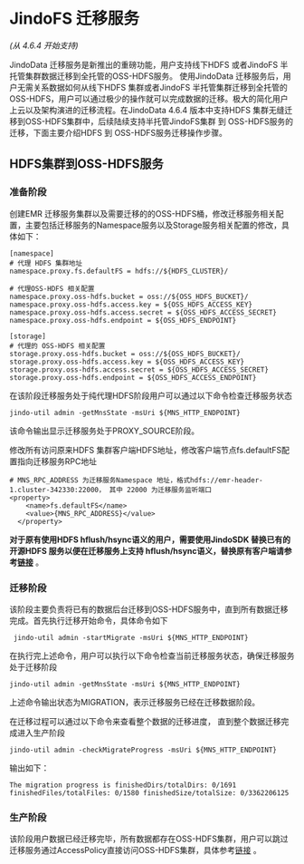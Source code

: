 # JindoFS 迁移服务
*(从 4.6.4 开始支持)*

JindoData 迁移服务是新推出的重磅功能，用户支持线下HDFS 或者JindoFS 半托管集群数据迁移到全托管的OSS-HDFS服务。 使用JindoData 迁移服务后，用户无需关系数据如何从线下HDFS 集群或者JindoFS 半托管集群迁移到全托管的OSS-HDFS，用户可以通过极少的操作就可以完成数据的迁移。极大的简化用户上云以及架构演进的迁移流程。在JindoData 4.6.4 版本中支持HDFS 集群无缝迁移到OSS-HDFS集群中，后续陆续支持半托管JindoFS集群 到 OSS-HDFS服务的迁移，下面主要介绍HDFS 到 OSS-HDFS服务迁移操作步骤。

## HDFS集群到OSS-HDFS服务

### 准备阶段
创建EMR 迁移服务集群以及需要迁移的的OSS-HDFS桶，修改迁移服务相关配置，主要包括迁移服务的Namespace服务以及Storage服务相关配置的修改，具体如下：

```
[namespace]
# 代理 HDFS 集群地址
namespace.proxy.fs.defaultFS = hdfs://${HDFS_CLUSTER}/

# 代理OSS-HDFS 相关配置
namespace.proxy.oss-hdfs.bucket = oss://${OSS_HDFS_BUCKET}/
namespace.proxy.oss-hdfs.access.key = ${OSS_HDFS_ACCESS_KEY}
namespace.proxy.oss-hdfs.access.secret = ${OSS_HDFS_ACCESS_SECRET} 
namespace.proxy.oss-hdfs.endpoint = ${OSS_HDFS_ENDPOINT}
```

```
[storage]
# 代理的 OSS-HDFS 相关配置
storage.proxy.oss-hdfs.bucket = oss://${OSS_HDFS_BUCKET}/
storage.proxy.oss-hdfs.access.key = ${OSS_HDFS_ACCESS_KEY}
storage.proxy.oss-hdfs.access.secret = ${OSS_HDFS_ACCESS_SECRET} 
storage.proxy.oss-hdfs.endpoint = ${OSS_HDFS_ACCESS_ENDPOINT} 
```

在该阶段迁移服务处于纯代理HDFS阶段用户可以通过以下命令检查迁移服务状态

```
jindo-util admin -getMnsState -msUri ${MNS_HTTP_ENDPOINT}
```
该命令输出显示迁移服务处于PROXY_SOURCE阶段。

修改所有访问原来HDFS 集群客户端HDFS地址，修改客户端节点fs.defaultFS配置指向迁移服务RPC地址
```
# MNS_RPC_ADDRESS 为迁移服务Namespace 地址，格式hdfs://emr-header-1.cluster-342330:22000， 其中 22000 为迁移服务监听端口
<property>
    <name>fs.defaultFS</name>
    <value>{MNS_RPC_ADDRESS}</value>
  </property>
```

**对于原有使用HDFS hflush/hsync语义的用户，需要使用JindoSDK 替换已有的开源HDFS 服务以便在迁移服务上支持 hflush/hsync语义，替换原有客户端请参考[链接](../../emr_upgrade_jindosdk.md)** 。

### 迁移阶段
该阶段主要负责将已有的数据后台迁移到OSS-HDFS服务中，直到所有数据迁移完成。首先执行迁移开始命令，具体命令如下
```
 jindo-util admin -startMigrate -msUri ${MNS_HTTP_ENDPOINT}
```
在执行完上述命令，用户可以执行以下命令检查当前迁移服务状态，确保迁移服务处于迁移阶段
```
jindo-util admin -getMnsState -msUri ${MNS_HTTP_ENDPOINT}
```
上述命令输出状态为MIGRATION，表示迁移服务已经在迁移数据阶段。

在迁移过程可以通过以下命令来查看整个数据的迁移进度， 直到整个数据迁移完成进入生产阶段

```
jindo-util admin -checkMigrateProgress -msUri ${MNS_HTTP_ENDPOINT}
```
输出如下：

```
The migration progress is finishedDirs/totalDirs: 0/1691 finishedFiles/totalFiles: 0/1580 finishedSize/totalSize: 0/3362206125
```

### 生产阶段

该阶段用户数据已经迁移完毕，所有数据都存在OSS-HDFS集群，用户可以跳过迁移服务通过AccessPolicy直接访问OSS-HDFS集群，具体参考[链接](jindofs/jindofs_dls_root_policy.md) 。